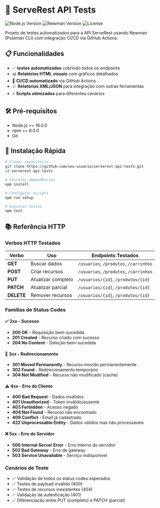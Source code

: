 # 🚀 ServeRest API Tests
![Node.js Version](https://img.shields.io/badge/node-%3E%3D16.0.0-brightgreen)
![Newman Version](https://img.shields.io/badge/newman-6.0.0-blue)
![License](https://img.shields.io/badge/license-MIT-green)

Projeto de testes automatizados para a API ServeRest usando Newman (Postman CLI) com integração CI/CD via GitHub Actions.

## 📋 Funcionalidades
- ✅ **testes automatizados** cobrindo todos os endpoints
- 📊 **Relatórios HTML visuais** com gráficos detalhados
- 🤖 **CI/CD automatizado** via GitHub Actions
- 📈 **Relatórios XML/JSON** para integração com outras ferramentas
- ⚡ **Scripts otimizados** para diferentes cenários

## 🛠️ Pré-requisitos
- Node.js >= 16.0.0
- npm >= 8.0.0
- Git

## 🚀 Instalação Rápida
```bash
# Clonar repositório
git clone https://github.com/seu-usuario/serverest-api-tests.git
cd serverest-api-tests

# Instalar dependências
npm install

# Configurar scripts
npm run setup

# Executar testes
npm test
```

## 📚 Referência HTTP

### Verbos HTTP Testados
| Verbo | Uso | Endpoints Testados |
|-------|-----|-------------------|
| **GET** | Buscar dados | `/usuarios`, `/produtos`, `/carrinhos` |
| **POST** | Criar recursos | `/usuarios`, `/produtos`, `/carrinhos` |
| **PUT** | Atualizar completo | `/usuarios/{id}`, `/produtos/{id}` |
| **PATCH** | Atualizar parcial | `/usuarios/{id}`, `/produtos/{id}` |
| **DELETE** | Remover recursos | `/usuarios/{id}`, `/produtos/{id}` |

### Famílias de Status Codes

#### ✅ 2xx - Sucesso
- **200 OK** - Requisição bem-sucedida
- **201 Created** - Recurso criado com sucesso
- **204 No Content** - Deleção bem-sucedida

#### 🔄 3xx - Redirecionamento
- **301 Moved Permanently** - Recurso movido permanentemente
- **302 Found** - Redirecionamento temporário
- **304 Not Modified** - Recurso não modificado (cache)

#### ⚠️ 4xx - Erro do Cliente
- **400 Bad Request** - Dados inválidos
- **401 Unauthorized** - Token inválido/ausente
- **403 Forbidden** - Acesso negado
- **404 Not Found** - Recurso não encontrado
- **409 Conflict** - Email já cadastrado
- **422 Unprocessable Entity** - Dados válidos mas não processáveis

#### ❌ 5xx - Erro do Servidor
- **500 Internal Server Error** - Erro interno do servidor
- **502 Bad Gateway** - Erro de gateway
- **503 Service Unavailable** - Serviço indisponível

### Cenários de Teste
- ✅ Validação de todos os status codes esperados
- ✅ Testes de payload inválido (400)
- ✅ Testes de recursos inexistentes (404)
- ✅ Validação de autenticação (401)
- ✅ Diferenciação entre PUT (completo) e PATCH (parcial)
